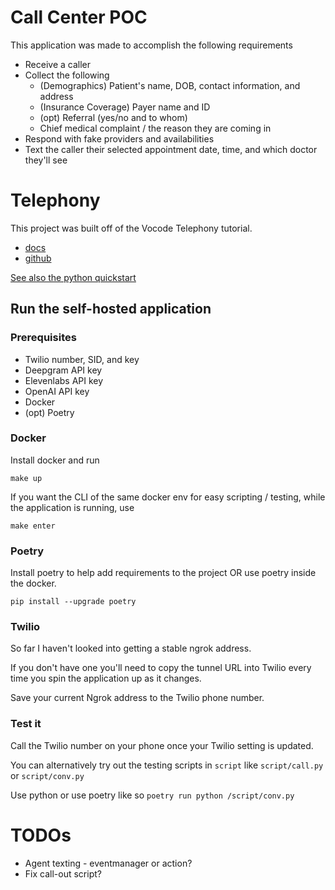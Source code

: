 # Call Center POC

This application was made to accomplish the following requirements

- Receive a caller
- Collect the following
    - (Demographics) Patient's name, DOB, contact information, and address
    - (Insurance Coverage) Payer name and ID
    - (opt) Referral (yes/no and to whom)
    - Chief medical complaint / the reason they are coming in
- Respond with fake providers and availabilities
- Text the caller their selected appointment date, time, and which doctor they'll see


# Telephony

This project was built off of the Vocode Telephony tutorial.

* [docs](https://docs.vocode.dev/open-source/telephony)
* [github](https://github.com/vocodedev/vocode-python/tree/main/apps/telephony_app)


[See also the python quickstart](https://docs.vocode.dev/open-source/python-quickstart)
  
## Run the self-hosted application

### Prerequisites

* Twilio number, SID, and key 
* Deepgram API key
* Elevenlabs API key
* OpenAI API key
* Docker
* (opt) Poetry

### Docker

Install docker and run

`make up`

If you want the CLI of the same docker env for easy scripting / testing, while the application is running, use

`make enter`

### Poetry

Install poetry to help add requirements to the project OR use poetry inside the docker.

`pip install --upgrade poetry`

### Twilio

So far I haven't looked into getting a stable ngrok address. 

If you don't have one you'll need to copy the tunnel URL into Twilio every time you spin the application up as it changes.

Save your current Ngrok address to the Twilio phone number.

### Test it

Call the Twilio number on your phone once your Twilio setting is updated.

You can alternatively try out the testing scripts in `script` like `script/call.py` or `script/conv.py`

Use python or use poetry like so `poetry run python /script/conv.py`

# TODOs

- Agent texting - eventmanager or action?
- Fix call-out script?
